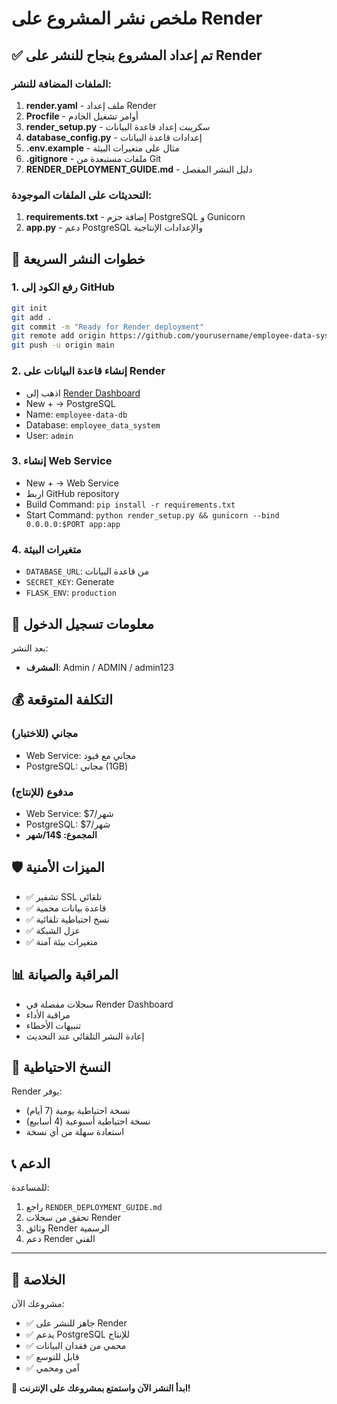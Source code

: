 # ملخص نشر المشروع على Render

## ✅ تم إعداد المشروع بنجاح للنشر على Render

### الملفات المضافة للنشر:

1. **render.yaml** - ملف إعداد Render
2. **Procfile** - أوامر تشغيل الخادم
3. **render_setup.py** - سكريبت إعداد قاعدة البيانات
4. **database_config.py** - إعدادات قاعدة البيانات
5. **.env.example** - مثال على متغيرات البيئة
6. **.gitignore** - ملفات مستبعدة من Git
7. **RENDER_DEPLOYMENT_GUIDE.md** - دليل النشر المفصل

### التحديثات على الملفات الموجودة:

1. **requirements.txt** - إضافة حزم PostgreSQL و Gunicorn
2. **app.py** - دعم PostgreSQL والإعدادات الإنتاجية

## 🚀 خطوات النشر السريعة

### 1. رفع الكود إلى GitHub
```bash
git init
git add .
git commit -m "Ready for Render deployment"
git remote add origin https://github.com/yourusername/employee-data-system.git
git push -u origin main
```

### 2. إنشاء قاعدة البيانات على Render
- اذهب إلى [Render Dashboard](https://dashboard.render.com)
- New + → PostgreSQL
- Name: `employee-data-db`
- Database: `employee_data_system`
- User: `admin`

### 3. إنشاء Web Service
- New + → Web Service
- اربط GitHub repository
- Build Command: `pip install -r requirements.txt`
- Start Command: `python render_setup.py && gunicorn --bind 0.0.0.0:$PORT app:app`

### 4. متغيرات البيئة
- `DATABASE_URL`: من قاعدة البيانات
- `SECRET_KEY`: Generate
- `FLASK_ENV`: `production`

## 🔐 معلومات تسجيل الدخول

بعد النشر:
- **المشرف**: Admin / ADMIN / admin123

## 💰 التكلفة المتوقعة

### مجاني (للاختبار)
- Web Service: مجاني مع قيود
- PostgreSQL: مجاني (1GB)

### مدفوع (للإنتاج)
- Web Service: $7/شهر
- PostgreSQL: $7/شهر
- **المجموع: $14/شهر**

## 🛡️ الميزات الأمنية

- ✅ تشفير SSL تلقائي
- ✅ قاعدة بيانات محمية
- ✅ نسخ احتياطية تلقائية
- ✅ عزل الشبكة
- ✅ متغيرات بيئة آمنة

## 📊 المراقبة والصيانة

- سجلات مفصلة في Render Dashboard
- مراقبة الأداء
- تنبيهات الأخطاء
- إعادة النشر التلقائي عند التحديث

## 🔄 النسخ الاحتياطية

Render يوفر:
- نسخة احتياطية يومية (7 أيام)
- نسخة احتياطية أسبوعية (4 أسابيع)
- استعادة سهلة من أي نسخة

## 📞 الدعم

للمساعدة:
1. راجع `RENDER_DEPLOYMENT_GUIDE.md`
2. تحقق من سجلات Render
3. وثائق Render الرسمية
4. دعم Render الفني

---

## 🎯 الخلاصة

مشروعك الآن:
- ✅ جاهز للنشر على Render
- ✅ يدعم PostgreSQL للإنتاج
- ✅ محمي من فقدان البيانات
- ✅ قابل للتوسع
- ✅ آمن ومحمي

**🚀 ابدأ النشر الآن واستمتع بمشروعك على الإنترنت!**